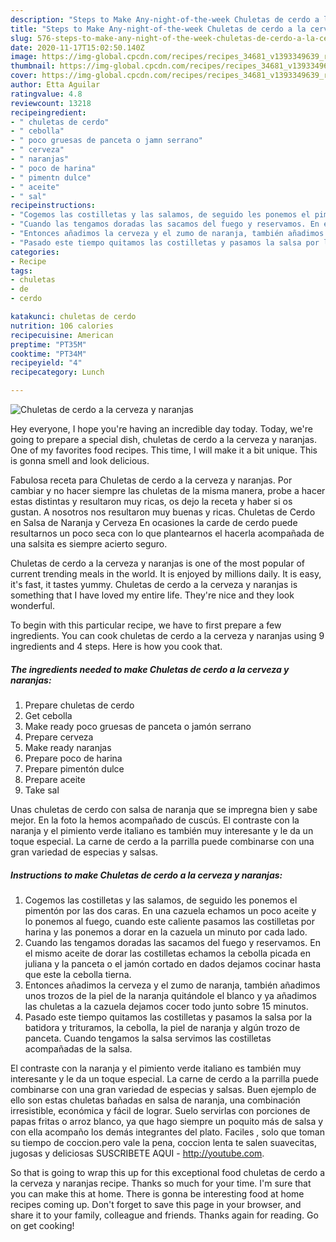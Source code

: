 ```yaml
---
description: "Steps to Make Any-night-of-the-week Chuletas de cerdo a la cerveza y naranjas"
title: "Steps to Make Any-night-of-the-week Chuletas de cerdo a la cerveza y naranjas"
slug: 576-steps-to-make-any-night-of-the-week-chuletas-de-cerdo-a-la-cerveza-y-naranjas
date: 2020-11-17T15:02:50.140Z
image: https://img-global.cpcdn.com/recipes/recipes_34681_v1393349639_receta_foto_00034681/751x532cq70/chuletas-de-cerdo-a-la-cerveza-y-naranjas-foto-principal.jpg
thumbnail: https://img-global.cpcdn.com/recipes/recipes_34681_v1393349639_receta_foto_00034681/751x532cq70/chuletas-de-cerdo-a-la-cerveza-y-naranjas-foto-principal.jpg
cover: https://img-global.cpcdn.com/recipes/recipes_34681_v1393349639_receta_foto_00034681/751x532cq70/chuletas-de-cerdo-a-la-cerveza-y-naranjas-foto-principal.jpg
author: Etta Aguilar
ratingvalue: 4.8
reviewcount: 13218
recipeingredient:
- " chuletas de cerdo"
- " cebolla"
- " poco gruesas de panceta o jamn serrano"
- " cerveza"
- " naranjas"
- " poco de harina"
- " pimentn dulce"
- " aceite"
- " sal"
recipeinstructions:
- "Cogemos las costilletas y las salamos, de seguido les ponemos el pimentón por las dos caras. En una cazuela echamos un poco aceite y lo ponemos al fuego, cuando este caliente pasamos las costilletas por harina y las ponemos a dorar en la cazuela un minuto por cada lado."
- "Cuando las tengamos doradas las sacamos del fuego y reservamos. En el mismo aceite de dorar las costilletas echamos la cebolla picada en juliana y la panceta o el jamón cortado en dados dejamos cocinar hasta que este la cebolla tierna."
- "Entonces añadimos la cerveza y el zumo de naranja, también añadimos unos trozos de la piel de la naranja quitándole el blanco y ya añadimos las chuletas a la cazuela dejamos cocer todo junto sobre 15 minutos."
- "Pasado este tiempo quitamos las costilletas y pasamos la salsa por la batidora y trituramos, la cebolla, la piel de naranja y algún trozo de panceta. Cuando tengamos la salsa servimos las costilletas acompañadas de la salsa."
categories:
- Recipe
tags:
- chuletas
- de
- cerdo

katakunci: chuletas de cerdo 
nutrition: 106 calories
recipecuisine: American
preptime: "PT35M"
cooktime: "PT34M"
recipeyield: "4"
recipecategory: Lunch

---
```



![Chuletas de cerdo a la cerveza y naranjas](https://img-global.cpcdn.com/recipes/recipes_34681_v1393349639_receta_foto_00034681/751x532cq70/chuletas-de-cerdo-a-la-cerveza-y-naranjas-foto-principal.jpg)

Hey everyone, I hope you're having an incredible day today. Today, we're going to prepare a special dish, chuletas de cerdo a la cerveza y naranjas. One of my favorites food recipes. This time, I will make it a bit unique. This is gonna smell and look delicious.

Fabulosa receta para Chuletas de cerdo a la cerveza y naranjas. Por cambiar y no hacer siempre las chuletas de la misma manera, probe a hacer estas distintas y resultaron muy ricas, os dejo la receta y haber si os gustan. A nosotros nos resultaron muy buenas y ricas. Chuletas de Cerdo en Salsa de Naranja y Cerveza En ocasiones la carde de cerdo puede resultarnos un poco seca con lo que plantearnos el hacerla acompañada de una salsita es siempre acierto seguro.

Chuletas de cerdo a la cerveza y naranjas is one of the most popular of current trending meals in the world. It is enjoyed by millions daily. It is easy, it's fast, it tastes yummy. Chuletas de cerdo a la cerveza y naranjas is something that I have loved my entire life. They're nice and they look wonderful.


To begin with this particular recipe, we have to first prepare a few ingredients. You can cook chuletas de cerdo a la cerveza y naranjas using 9 ingredients and 4 steps. Here is how you cook that.

<!--inarticleads1-->

##### The ingredients needed to make Chuletas de cerdo a la cerveza y naranjas:

1. Prepare  chuletas de cerdo
1. Get  cebolla
1. Make ready  poco gruesas de panceta o jamón serrano
1. Prepare  cerveza
1. Make ready  naranjas
1. Prepare  poco de harina
1. Prepare  pimentón dulce
1. Prepare  aceite
1. Take  sal


Unas chuletas de cerdo con salsa de naranja que se impregna bien y sabe mejor. En la foto la hemos acompañado de cuscús. El contraste con la naranja y el pimiento verde italiano es también muy interesante y le da un toque especial. La carne de cerdo a la parrilla puede combinarse con una gran variedad de especias y salsas. 

<!--inarticleads2-->

##### Instructions to make Chuletas de cerdo a la cerveza y naranjas:

1. Cogemos las costilletas y las salamos, de seguido les ponemos el pimentón por las dos caras. En una cazuela echamos un poco aceite y lo ponemos al fuego, cuando este caliente pasamos las costilletas por harina y las ponemos a dorar en la cazuela un minuto por cada lado.
1. Cuando las tengamos doradas las sacamos del fuego y reservamos. En el mismo aceite de dorar las costilletas echamos la cebolla picada en juliana y la panceta o el jamón cortado en dados dejamos cocinar hasta que este la cebolla tierna.
1. Entonces añadimos la cerveza y el zumo de naranja, también añadimos unos trozos de la piel de la naranja quitándole el blanco y ya añadimos las chuletas a la cazuela dejamos cocer todo junto sobre 15 minutos.
1. Pasado este tiempo quitamos las costilletas y pasamos la salsa por la batidora y trituramos, la cebolla, la piel de naranja y algún trozo de panceta. Cuando tengamos la salsa servimos las costilletas acompañadas de la salsa.


El contraste con la naranja y el pimiento verde italiano es también muy interesante y le da un toque especial. La carne de cerdo a la parrilla puede combinarse con una gran variedad de especias y salsas. Buen ejemplo de ello son estas chuletas bañadas en salsa de naranja, una combinación irresistible, económica y fácil de lograr. Suelo servirlas con porciones de papas fritas o arroz blanco, ya que hago siempre un poquito más de salsa y con ella acompaño los demás integrantes del plato. Faciles , solo que toman su tiempo de coccion.pero vale la pena, coccion lenta te salen suavecitas, jugosas y deliciosas SUSCRIBETE AQUI - http://youtube.com. 

So that is going to wrap this up for this exceptional food chuletas de cerdo a la cerveza y naranjas recipe. Thanks so much for your time. I'm sure that you can make this at home. There is gonna be interesting food at home recipes coming up. Don't forget to save this page in your browser, and share it to your family, colleague and friends. Thanks again for reading. Go on get cooking!
